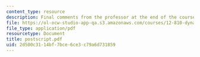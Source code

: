 ```yaml
---
content_type: resource
description: Final comments from the professor at the end of the course text.
file: https://ol-ocw-studio-app-qa.s3.amazonaws.com/courses/12-810-dynamics-of-the-atmosphere-spring-2008/2d500c3114bf7bce6ce3c79a6d731859_postscript.pdf
file_type: application/pdf
resourcetype: Document
title: postscript.pdf
uid: 2d500c31-14bf-7bce-6ce3-c79a6d731859
---
```

